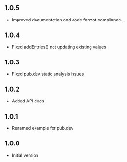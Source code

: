 ## 1.0.5

- Improved documentation and code format compliance.

## 1.0.4

- Fixed addEntries() not updating existing values

## 1.0.3

- Fixed pub.dev static analysis issues

## 1.0.2

- Added API docs

## 1.0.1

- Renamed example for pub.dev

## 1.0.0

- Initial version
